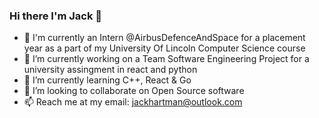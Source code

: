 ### Hi there I'm Jack 👋

- 🏢 I'm currently an Intern @AirbusDefenceAndSpace for a placement year as a part of my University Of Lincoln Computer Science course
- 🔭 I’m currently working on a Team Software Engineering Project for a university assingment in react and python
- 🌱 I’m currently learning C++, React & Go 
- 👯 I’m looking to collaborate on Open Source software
- 📫 Reach me at my email: jackhartman@outlook.com
<!--
**Jack-Hartman/Jack-Hartman** is a ✨ _special_ ✨ repository because its `README.md` (this file) appears on your GitHub profile.

Here are some ideas to get you started:

- 🔭 I’m currently working on ...
- 🌱 I’m currently learning ...
- 👯 I’m looking to collaborate on ...
- 🤔 I’m looking for help with ...
- 💬 Ask me about ...
- 📫 How to reach me: ...
- 😄 Pronouns: ...
- ⚡ Fun fact: ...
-->

